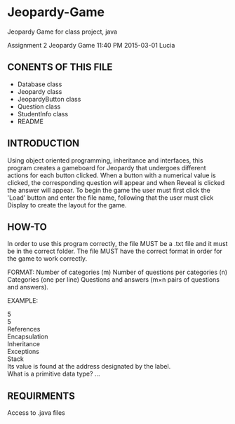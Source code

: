 # Jeopardy-Game
Jeopardy Game for class project, java



Assignment 2 Jeopardy Game
11:40 PM 2015-03-01
Lucia 

CONENTS OF THIS FILE
---------------------
* Database class
* Jeopardy class
* JeopardyButton class
* Question class
* StudentInfo class
* README

INTRODUCTION
-------------
Using object oriented programming, inheritance and interfaces, this program creates a gameboard for Jeopardy that undergoes different actions for each button clicked. 
When a button with a numerical value is clicked, the corresponding question will appear and when Reveal is clicked the answer will appear. To begin the game the user must first click the 'Load' button and enter the file name, following that the user must click Display to create the layout for the game.


HOW-TO
-------
In order to use this program correctly, the file MUST be a .txt file and it must be in the correct folder.
The file MUST have the correct format in order for the game to work correctly.

FORMAT:
Number of categories (m)
Number of questions per categories (n)
Categories (one per line)
Questions and answers (m×n pairs of questions and answers).

EXAMPLE:

5  
5  
References  
Encapsulation  
Inheritance  
Exceptions  
Stack  
Its value is found at the address designated by the label.  
What is a primitive data type?
...

REQUIRMENTS
------------
Access to .java files
